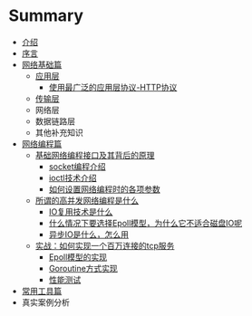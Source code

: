 # Summary

* [介绍](README.md)
* [序言](chapter1.md)
* [网络基础篇](wang-luo-ji-chu-pian.md)
  * [应用层](wang-luo-ji-chu-pian/ying-yong-ceng-xie-yi.md)
    * [使用最广泛的应用层协议-HTTP协议](wang-luo-ji-chu-pian/ying-yong-ceng-xie-yi/shi-yong-zui-guang-fan-de-ying-yong-ceng-xie-8bae-http-xie-yi.md)
  * [传输层](wang-luo-ji-chu-pian/chuan-shu-ceng.md)
  * 网络层
  * 数据链路层
  * 其他补充知识
* [网络编程篇](wang-luo-bian-cheng-pian.md)
  * [基础网络编程接口及其背后的原理](wang-luo-bian-cheng-pian/ji-chu-wang-luo-bian-cheng-jie-kou-ji-qi-bei-hou-de-yuan-li.md)
    * [socket编程介绍](wang-luo-bian-cheng-pian/ji-chu-wang-luo-bian-cheng-jie-kou-ji-qi-bei-hou-de-yuan-li/socketbian-cheng-jie-shao.md)
    * [ioctl技术介绍](wang-luo-bian-cheng-pian/ji-chu-wang-luo-bian-cheng-jie-kou-ji-qi-bei-hou-de-yuan-li/ioctlji-zhu-jie-shao.md)
    * [如何设置网络编程时的各项参数](wang-luo-bian-cheng-pian/ji-chu-wang-luo-bian-cheng-jie-kou-ji-qi-bei-hou-de-yuan-li/ru-he-she-zhi-wang-luo-bian-cheng-shi-de-ge-xiang-can-shu.md)
  * [所谓的高并发网络编程是什么](wang-luo-bian-cheng-pian/suo-wei-de-gao-bing-fa-wang-luo-bian-cheng-shi-shi-yao.md)
    * [IO复用技术是什么](wang-luo-bian-cheng-pian/suo-wei-de-gao-bing-fa-wang-luo-bian-cheng-shi-shi-yao/iofu-yong-ji-zhu-shi-shi-yao.md)
    * [什么情况下要选择Epoll模型，为什么它不适合磁盘IO呢](wang-luo-bian-cheng-pian/suo-wei-de-gao-bing-fa-wang-luo-bian-cheng-shi-shi-yao/shi-yao-qing-kuang-xia-yao-xuan-ze-epoll-mo-xing-ff0c-wei-shi-yao-ta-bu-shi-he-ci-pan-io-ni.md)
    * [异步IO是什么，怎么用](wang-luo-bian-cheng-pian/suo-wei-de-gao-bing-fa-wang-luo-bian-cheng-shi-shi-yao/yi-bu-io-shi-shi-yao-ff0c-zen-yao-yong.md)
  * [实战：如何实现一个百万连接的tcp服务](wang-luo-bian-cheng-pian/suo-wei-de-gao-bing-fa-wang-luo-bian-cheng-shi-shi-yao/shi-zhan-ff1a-ru-he-shi-xian-yi-ge-bai-wan-lian-jie-de-tcp-fu-wu.md)
    * [Epoll模型的实现](wang-luo-bian-cheng-pian/suo-wei-de-gao-bing-fa-wang-luo-bian-cheng-shi-shi-yao/shi-zhan-ff1a-ru-he-shi-xian-yi-ge-bai-wan-lian-jie-de-tcp-fu-wu/epollmo-xing-de-shi-xian.md)
    * [Goroutine方式实现](wang-luo-bian-cheng-pian/suo-wei-de-gao-bing-fa-wang-luo-bian-cheng-shi-shi-yao/shi-zhan-ff1a-ru-he-shi-xian-yi-ge-bai-wan-lian-jie-de-tcp-fu-wu/goroutinefang-shi-shi-xian.md)
    * [性能测试](wang-luo-bian-cheng-pian/suo-wei-de-gao-bing-fa-wang-luo-bian-cheng-shi-shi-yao/shi-zhan-ff1a-ru-he-shi-xian-yi-ge-bai-wan-lian-jie-de-tcp-fu-wu/xing-neng-ce-shi.md)
* [常用工具篇](chang-yong-gong-ju-pian.md)
* 真实案例分析



